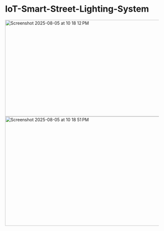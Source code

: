 # IoT-Smart-Street-Lighting-System

<img width="596" height="317" alt="Screenshot 2025-08-05 at 10 18 12 PM" src="https://github.com/user-attachments/assets/e0f7e8f5-74ae-479c-9486-fac7337e67a1" />

<img width="636" height="359" alt="Screenshot 2025-08-05 at 10 18 51 PM" src="https://github.com/user-attachments/assets/1a88c9ac-79c4-482c-9d2c-67ca1de6994a" />
